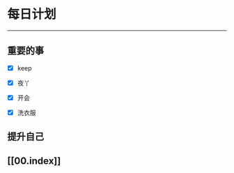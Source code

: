 
# 每日计划
---
## 重要的事

- [x]  keep
- [x]  夜丫
- [x]  开会
- [x] 洗衣服



## 提升自己

  



## [[00.index]]










